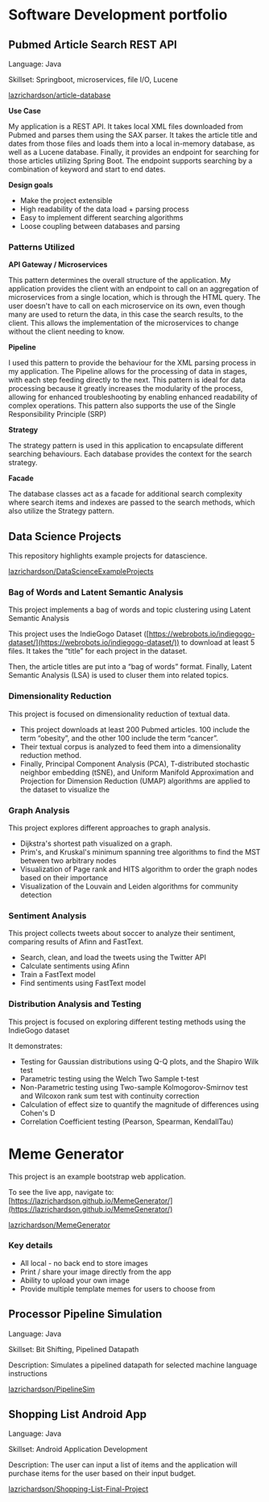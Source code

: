 # Software Development portfolio


## Pubmed Article Search REST API

Language: Java

Skillset: Springboot, microservices, file I/O, Lucene

[lazrichardson/article-database](https://github.com/lazrichardson/article-database)

**Use Case**

My application is a REST API. It takes local XML files downloaded from Pubmed and parses them using the SAX parser. It takes the article title and dates from those files and loads them into a local in-memory database, as well as a Lucene database. Finally, it provides an endpoint for searching for those articles utilizing Spring Boot. The endpoint supports searching by a combination of keyword and start to end dates.

**Design goals**

- Make the project extensible
- High readability of the data load + parsing process
- Easy to implement different searching algorithms
- Loose coupling between databases and parsing

### **Patterns Utilized**

**API Gateway / Microservices**

This pattern determines the overall structure of the application. My application provides the client with an endpoint to call on an aggregation of microservices from a single location, which is through the HTML query. The user doesn't have to call on each microservice on its own, even though many are used to return the data, in this case the search results, to the client. This allows the implementation of the microservices to change without the client needing to know.

**Pipeline**

I used this pattern to provide the behaviour for the XML parsing process in my application. The Pipeline allows for the processing of data in stages, with each step feeding directly to the next. This pattern is ideal for data processing because it greatly increases the modularity of the process, allowing for enhanced troubleshooting by enabling enhanced readability of complex operations. This pattern also supports the use of the Single Responsibility Principle (SRP)

**Strategy**

The strategy pattern is used in this application to encapsulate different searching behaviours. Each database provides the context for the search strategy.

**Facade**

The database classes act as a facade for additional search complexity where search items and indexes are passed to the search methods, which also utilize the Strategy pattern.

## **Data Science Projects**

This repository highlights example projects for datascience.

[lazrichardson/DataScienceExampleProjects](https://github.com/lazrichardson/DataScienceExampleProjects)

### **Bag of Words and Latent Semantic Analysis**

This project implements a bag of words and topic clustering using Latent Semantic Analysis

This project uses the IndieGogo Dataset ([https://webrobots.io/indiegogo-dataset/](https://webrobots.io/indiegogo-dataset/)) to download at least 5 files. It takes the “title” for each project in the dataset.

Then, the article titles are put into a “bag of words” format. Finally, Latent Semantic Analysis (LSA) is used to cluser them into related topics.

### **Dimensionality Reduction**

This project is focused on dimensionality reduction of textual data.

- This project downloads at least 200 Pubmed articles. 100 include the term “obesity”, and the other 100 include the term “cancer”.
- Their textual corpus is analyzed to feed them into a dimensionality reduction method.
- Finally, Principal Component Analysis (PCA), T-distributed stochastic neighbor embedding (tSNE), and Uniform Manifold Approximation and Projection for Dimension Reduction (UMAP) algorithms are applied to the dataset to visualize the

### **Graph Analysis**

This project explores different approaches to graph analysis.

- Dijkstra's shortest path visualized on a graph.
- Prim's, and Kruskal's minimum spanning tree algorithms to find the MST between two arbitrary nodes
- Visualization of Page rank and HITS algorithm to order the graph nodes based on their importance
- Visualization of the Louvain and Leiden algorithms for community detection

### **Sentiment Analysis**

This project collects tweets about soccer to analyze their sentiment, comparing results of Afinn and FastText.

- Search, clean, and load the tweets using the Twitter API
- Calculate sentiments using Afinn
- Train a FastText model
- Find sentiments using FastText model

### **Distribution Analysis and Testing**

This project is focused on exploring different testing methods using the IndieGogo dataset

It demonstrates:

- Testing for Gaussian distributions using Q-Q plots, and the Shapiro Wilk test
- Parametric testing using the Welch Two Sample t-test
- Non-Parametric testing using Two-sample Kolmogorov-Smirnov test and Wilcoxon rank sum test with continuity correction
- Calculation of effect size to quantify the magnitude of differences using Cohen's D
- Correlation Coefficient testing (Pearson, Spearman, KendallTau)

# Meme Generator

This project is an example bootstrap web application.

To see the live app, navigate to: [https://lazrichardson.github.io/MemeGenerator/](https://lazrichardson.github.io/MemeGenerator/)

[lazrichardson/MemeGenerator](https://github.com/lazrichardson/MemeGenerator)

### **Key details**

- All local - no back end to store images
- Print / share your image directly from the app
- Ability to upload your own image
- Provide multiple template memes for users to choose from

## Processor Pipeline Simulation

Language: Java

Skillset: Bit Shifting, Pipelined Datapath

Description: Simulates a pipelined datapath for selected machine language instructions 

[lazrichardson/PipelineSim](https://github.com/lazrichardson/PipelineSim/tree/master/src)

## Shopping List Android App

Language: Java

Skillset: Android Application Development

Description: The user can input a list of items and the application will purchase items for the user based on their input budget.

[lazrichardson/Shopping-List-Final-Project](https://github.com/lazrichardson/Shopping-List-Final-Project)
